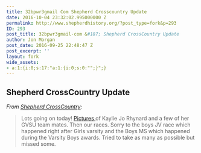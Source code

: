 ```yaml
---
title: 32bpwr3gmail Com Shepherd Crosscountry Update
date: 2016-10-04 23:32:02.995000000 Z
permalink: http://www.shepherdhistory.org/?post_type=fork&p=293
ID: 293
post_title: 32bpwr3gmail-com &#187; Shepherd CrossCountry Update
author: Jon Morgan
post_date: 2016-09-25 22:48:47 Z
post_excerpt: ''
layout: fork
wide_assets:
- a:1:{i:0;s:17:"a:1:{i:0;s:0:"";}";}
---
```


<h2>Shepherd CrossCountry Update</h2>
<em>From <a href="https://www.facebook.com/shepherd.crosscountry">Shepherd CrossCountry</a>:</em>
<blockquote>Lots going on today! <a href="https://www.facebook.com/shepherd.crosscountry/media_set?set=a.1070895466292697.1073741870.100001167626122&amp;type=3">Pictures </a>of Kaylie Jo Rhynard and a few of her GVSU team mates. Then our races. Sorry to the boys JV race which happened right after Girls varsity and the Boys MS which happened during the Varsity Boys awards. Tried to take as many as possible but missed some.</blockquote>